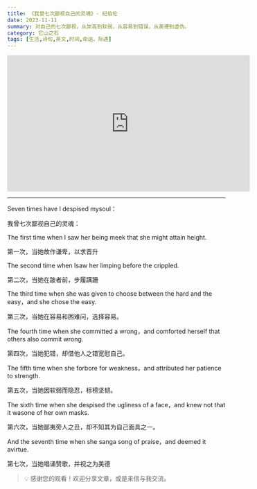 ```yaml
---
title: 《我曾七次鄙视自己的灵魂》- 纪伯伦
date: 2023-11-11
summary: 对自己的七次鄙视，从崇高到软弱，从容易到错误，从美德到虚伪。
category: 它山之石
tags: [生活,诗句,英文,时间,命运，际遇]
---
```


<iframe width="560" height="315" src="https://www.youtube.com/embed/pXFrdV3Vd5k?si=gBlTaVHW9m7GLSzc" title="YouTube video player" frameborder="0" allow="accelerometer; autoplay; clipboard-write; encrypted-media; gyroscope; picture-in-picture; web-share" referrerpolicy="strict-origin-when-cross-origin" allowfullscreen></iframe>

---

Seven times have l despised mysoul：

我曾七次鄙视自己的灵魂：

The first time when I saw her being meek that she might attain height.

第一次，当她故作谦卑，以求晋升

The second time when Isaw her limping before the crippled.

第二次，当她在跛者前，步履蹒跚

The third time when she was given to choose between the hard and the easy，and she chose the easy.

第三次，当她在容易和困难问，选择容易。

The fourth time when she committed a wrong，and comforted herself that others also commit wrong.

第四次，当她犯错，却借他人之错宽慰自己。

The fifth time when she forbore for weakness，and attributed her patience to strength.

第五次，当她因软弱而隐忍，标榜坚韧。

The sixth time when she despised the ugliness of a face，and knew not that it wasone of her own masks.

第六次，当她鄙夷旁人之丑，却不知其为自己面具之一。

And the seventh time when she sanga song of praise，and deemed it avirtue.

第七次，当她唱诵赞歌，并视之为美德

> 💡 感谢您的观看！欢迎分享文章，或是来信与我交流。

